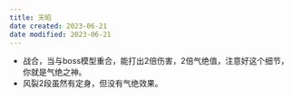 ```yaml
---
title: 天昭
date created: 2023-06-21
date modified: 2023-06-21
---
```

- 战合，当与boss模型重合，能打出2倍伤害，2倍气绝值，注意好这个细节，你就是气绝之神。
- 风裂2段虽然有定身，但没有气绝效果。
